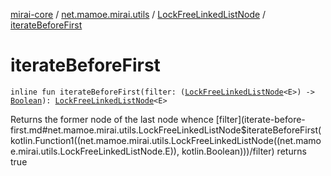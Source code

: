 [mirai-core](../../index.md) / [net.mamoe.mirai.utils](../index.md) / [LockFreeLinkedListNode](index.md) / [iterateBeforeFirst](./iterate-before-first.md)

# iterateBeforeFirst

`inline fun iterateBeforeFirst(filter: (`[`LockFreeLinkedListNode`](index.md)`<E>) -> `[`Boolean`](https://kotlinlang.org/api/latest/jvm/stdlib/kotlin/-boolean/index.html)`): `[`LockFreeLinkedListNode`](index.md)`<E>`

Returns the former node of the last node whence [filter](iterate-before-first.md#net.mamoe.mirai.utils.LockFreeLinkedListNode$iterateBeforeFirst(kotlin.Function1((net.mamoe.mirai.utils.LockFreeLinkedListNode((net.mamoe.mirai.utils.LockFreeLinkedListNode.E)), kotlin.Boolean)))/filter) returns true


